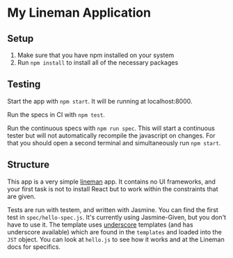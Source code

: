 # My Lineman Application

## Setup

1. Make sure that you have npm installed on your system 
1. Run `npm install` to install all of the necessary packages

## Testing

Start the app with `npm start`. It will be running at localhost:8000.

Run the specs in CI with `npm test`.

Run the continuous specs with `npm run spec`. This will start a continuous tester but will not automatically recompile the javascript on changes. For that you should open a second terminal and simultaneously run `npm start`.

## Structure

This app is a very simple [lineman](http://linemanjs.com/) app. It contains no UI frameworks, and your first task is not to install React but to work within the constraints that are given.

Tests are run with testem, and written with Jasmine. You can find the first test in `spec/hello-spec.js`. It's currently using Jasmine-Given, but you don't have to use it. The template uses [underscore](https://underscorejs.org/#template) templates (and has underscore available) which are found in the `templates` and loaded into the `JST` object. You can look at `hello.js` to see how it works and at the Lineman docs for specifics.
